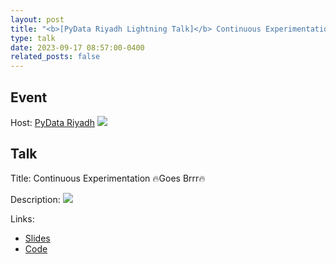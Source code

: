 ```yaml
---
layout: post
title: "<b>[PyData Riyadh Lightning Talk]</b> Continuous Experimentation 🔥Goes Brrr🔥"
type: talk
date: 2023-09-17 08:57:00-0400
related_posts: false
---
```


## Event
Host: [PyData Riyadh](https://x.com/PyDataRiyadh)
![](https://pbs.twimg.com/media/F-WWIHTWcAAJM53?format=jpg&name=large)

## Talk
Title: Continuous Experimentation 🔥Goes Brrr🔥

Description:
![](https://pbs.twimg.com/media/GARwOejXgAAEtdx?format=jpg&name=large)

Links: 
- [Slides](https://docs.google.com/presentation/d/1LRyaD0RahNEyqwG4agk2t864FQ22bts7/edit?usp=sharing&ouid=114790200172951425688&rtpof=true&sd=true)
- [Code](https://github.com/ma7dev/simple-ce-example)
